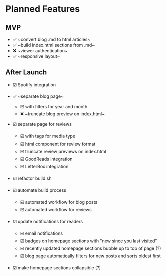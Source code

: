 # Planned Features

## MVP

- ✅ ~convert blog .md to html articles~
- ✅ ~build index.html sections from .md~
- ❌ ~viewer authentication~
- ✅ ~responsive layout~

## After Launch

- ☑️ Spotify integration

- ✅ ~separate blog page~
  - ☑️ with filters for year and month
  - ❌ ~truncate blog preview on index.html~

- ☑️ separate page for reviews
  - ☑️ with tags for media type
  - ☑️ html component for review format
  - ☑️ truncate review previews on index.html
  - ☑️ GoodReads integration 
  - ☑️ LetterBox integration 

- ☑️ refactor build.sh

- ☑️ automate build process
  - ☑️ automated workflow for blog posts
  - ☑️ automated workflow for reviews

- ☑️ update notifications for readers
  - ☑️ email notifications
  - ☑️ badges on homepage sections with "new since you last visited"
  - ☑️ recently updated homepage sections bubble up to top of page (?)
  - ☑️ blog page automatically filters for new posts and sorts oldest first

- ☑️ make homepage sections collapsible (?)
